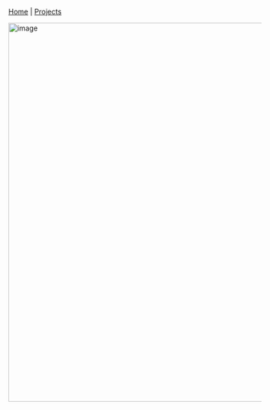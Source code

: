 [Home](https://caganalpturhan.github.io/README) | [Projects](https://caganalpturhan.github.io/projects)

<img width="1078" height="754" alt="image" src="https://github.com/user-attachments/assets/d43e97c8-3dc4-4355-a2a4-903ccd95a051" />
